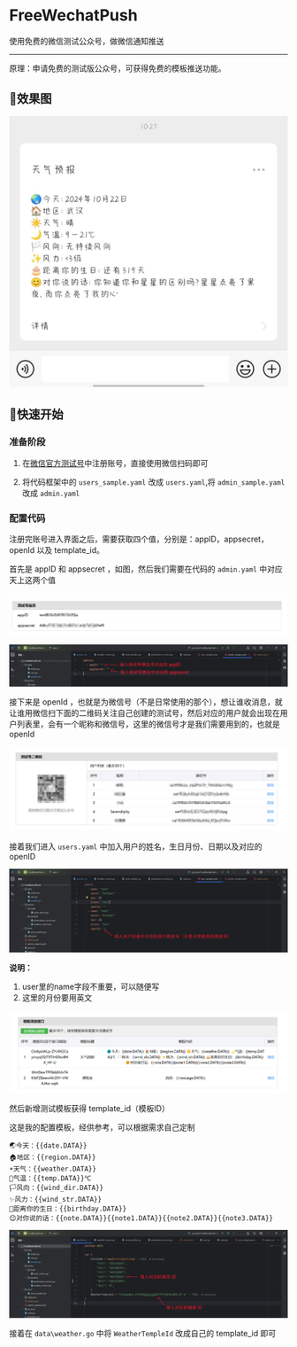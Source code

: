 # FreeWechatPush

使用免费的微信测试公众号，做微信通知推送

---

原理：申请免费的测试版公众号，可获得免费的模板推送功能。

## 🔎效果图

![img1](https://github.com/Serendipity565/FreeWechatPush/blob/main/img/img.jpg)

## 🚀快速开始

### 准备阶段

1. 在[微信官方测试号](https://mp.weixin.qq.com/debug/cgi-bin/sandbox?t=sandbox/login)中注册账号，直接使用微信扫码即可

2. 将代码框架中的 `users_sample.yaml` 改成 `users.yaml`,将 `admin_sample.yaml` 改成 `admin.yaml`

### 配置代码

注册完账号进入界面之后，需要获取四个值，分别是：appID，appsecret，openId 以及 template_id。

首先是 appID 和 appsecret ，如图，然后我们需要在代码的 `admin.yaml` 中对应天上这两个值

![img2](https://github.com/Serendipity565/FreeWechatPush/blob/main/img/img2.png)

![img5](https://github.com/Serendipity565/FreeWechatPush/blob/main/img/img5.png)

接下来是 openId ，也就是为微信号（不是日常使用的那个），想让谁收消息，就让谁用微信扫下面的二维码关注自己创建的测试号，然后对应的用户就会出现在用户列表里，会有一个昵称和微信号，这里的微信号才是我们需要用到的，也就是 openId

![img3](https://github.com/Serendipity565/FreeWechatPush/blob/main/img/img3.png)

接着我们进入 `users.yaml` 中加入用户的姓名，生日月份、日期以及对应的 openID

![img6](https://github.com/Serendipity565/FreeWechatPush/blob/main/img/img6.png)

**说明：**

1. user里的name字段不重要，可以随便写
2. 这里的月份要用英文

![img4](https://github.com/Serendipity565/FreeWechatPush/blob/main/img/img4.png)

然后新增测试模板获得 template_id（模板ID）

这是我的配置模板，经供参考，可以根据需求自己定制

```text
🌏今天：{{date.DATA}}
🏠地区：{{region.DATA}}
☀️天气：{{weather.DATA}}
🌙气温：{{temp.DATA}}℃
🏳️风向：{{wind_dir.DATA}}
✨风力：{{wind_str.DATA}}
🎂距离你的生日：{{birthday.DATA}}
😊对你说的话：{{note.DATA}}{{note1.DATA}}{{note2.DATA}}{{note3.DATA}}
```

![img7](https://github.com/Serendipity565/FreeWechatPush/blob/main/img/img7.png)

接着在 `data\weather.go` 中将 `WeatherTempleId` 改成自己的 template_id 即可

